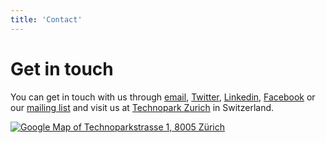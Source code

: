 ```yaml
---
title: 'Contact'
---
```

# Get in touch

You can get in touch with us through <a href='mailto&#58;&#105;&#37;&#54;&#69;&#102;&#111;&#64;4&#37;71u%&#54;1nt&#46;com'>email</a>, [Twitter](https://twitter.com/4quant), [Linkedin](https://www.linkedin.com/company/4quant), [Facebook](https://www.facebook.com/4quant/) or our [mailing list](http://eepurl.com/bND7H1) and visit us at [Technopark Zurich](https://goo.gl/maps/f7hLrM6kgok) in Switzerland.

<a href="https://goo.gl/maps/f7hLrM6kgok"><img class="google-maps" src="http://maps.googleapis.com/maps/api/staticmap?autoscale=2&size=600x300&maptype=roadmap&format=png&visual_refresh=true&markers=size:mid%7Ccolor:0xff0000%7Clabel:%7CTechnoparkstrasse+1,+8005+Zürich" alt="Google Map of Technoparkstrasse 1, 8005 Zürich"></a>
